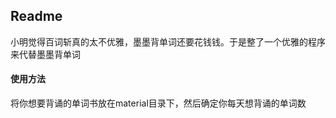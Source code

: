 ## Readme

小明觉得百词斩真的太不优雅，墨墨背单词还要花钱钱。于是整了一个优雅的程序来代替墨墨背单词

#### 使用方法
将你想要背诵的单词书放在material目录下，然后确定你每天想背诵的单词数
